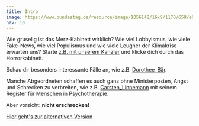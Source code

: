```yaml
---
title: Intro
image: https://www.bundestag.de/resource/image/1056148/16x9/1170/659/e00380faf96e3e2b7979252b168763b7/6D1D9AB2B70A80561FF1F5FB97340DF4/kw10_fraktionsvorstaende_bild.jpg
nav: 10
---
```


Wie gruselig ist das Merz-Kabinett wirklich?  Wie viel <span>Lobbyismus</span>, wie viele <span>Fake-News</span>, wie viel <span>Populismus</span> und wie viele <span>Leugner der Klimakrise</span> erwarten uns?   Starte <a href="#Friedrich_Merz">z.B. mit unserem Kanzler</a> und klicke dich durch das Horrorkabinett.

Schau dir besonders interessante Fälle an, wie z.B. [Dorothee_Bär](#Dorothee_Baer).

Manche Abgeordneten schaffen es auch ganz ohne Ministerposten, Angst und Schrecken zu verbreiten, wie z.B. <a href="#Carsten_Linnemann">Carsten_Linnemann</a> mit seinem Register für Menschen in Psychotherapie.



Aber vorsicht: **nicht erschrecken!**


[Hier geht's zur alternativen Version](https://gruselkabinett.jabuschs.net/)
